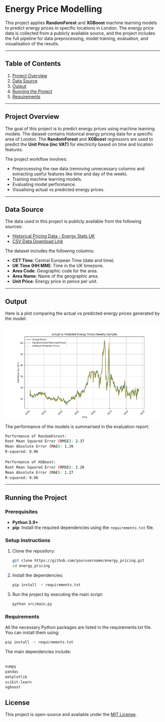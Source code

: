 # Energy Price Modelling

This project applies **RandomForest** and **XGBoost** machine learning models to predict energy prices in specific locations in London. The energy price data is collected from a publicly available source, and the project includes the full pipeline for data preprocessing, model training, evaluation, and visualisation of the results.

---

## Table of Contents

1. [Project Overview](#project-overview)
2. [Data Source](#data-source)
3. [Output](#Output)
4. [Running the Project](#running-the-project)
5. [Requirements](#requirements)

---

## Project Overview

The goal of this project is to predict energy prices using machine learning models. The dataset contains historical energy pricing data for a specific area of London. The **RandomForest** and **XGBoost** regressors are used to predict the **Unit Price (inc VAT)** for electricity based on time and location features.

The project workflow involves:
- Preprocessing the raw data (removing unnecessary columns and extracting useful features like time and day of the week).
- Training machine learning models.
- Evaluating model performance.
- Visualising actual vs predicted energy prices.

---

## Data Source

The data used in this project is publicly available from the following sources:
- [Historical Pricing Data - Energy Stats UK](https://energy-stats.uk/download-historical-pricing-data/?_gl=1*17ukjkw*_ga*OTY3NDkxMTIyLjE3Mjg1NTI3MzM.*_ga_M45TVRXZ04*MTcyODU1MjczMi4xLjAuMTcyODU1MjczMi42MC4wLjA.)
- [CSV Data Download Link](https://files.energy-stats.uk/csv_output/)

The dataset includes the following columns:
- **CET Time**: Central European Time (date and time).
- **UK Time (HH:MM)**: Time in the UK timezone.
- **Area Code**: Geographic code for the area.
- **Area Name**: Name of the geographic area.
- **Unit Price**: Energy price in pence per unit.

---

## Output

Here is a plot comparing the actual vs predicted energy prices generated by the model:

![Predicted vs Actual Energy Prices](output/predictions_plot.png)

The performance of the models is summarised in the evaluation report:

```bash
Performance of RandomForest:
Root Mean Squared Error (RMSE): 2.37
Mean Absolute Error (MAE): 1.39
R-squared: 0.96

Performance of XGBoost:
Root Mean Squared Error (RMSE): 2.20
Mean Absolute Error (MAE): 1.27
R-squared: 0.96

```

---

## Running the Project

### Prerequisites

- **Python 3.9+**
- **pip**: Install the required dependencies using the `requirements.txt` file.

### Setup Instructions

1. Clone the repository:
   ```bash
   git clone https://github.com/yourusername/energy_pricing.git
   cd energy_pricing
   ```

2. Install the dependencies:
   ```bash
   pip install -r requirements.txt
   ```
3. Run the project by executing the main script:
    ```bash
    python src/main.py
    ```

### Requirements
All the necessary Python packages are listed in the requirements.txt file. You can install them using:
   ```bash
pip install -r requirements.txt
  ```
The main dependencies include:
   ```bash

numpy
pandas
matplotlib
scikit-learn
xgboost
  ```

  ## **License**
This project is open-source and available under the [MIT License](LICENSE).
